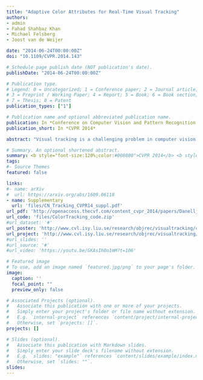 ```yaml
---
title: "Adaptive Color Attributes for Real-Time Visual Tracking"
authors:
- admin
- Fahad Shahbaz Khan
- Michael Felsberg
- Joost van de Weijer

date: "2014-06-24T00:00:00Z"
doi: "10.1109/CVPR.2014.143"

# Schedule page publish date (NOT publication's date).
publishDate: "2014-06-24T00:00:00Z"

# Publication type.
# Legend: 0 = Uncategorized; 1 = Conference paper; 2 = Journal article;
# 3 = Preprint / Working Paper; 4 = Report; 5 = Book; 6 = Book section;
# 7 = Thesis; 8 = Patent
publication_types: ["1"]

# Publication name and optional abbreviated publication name.
publication: In *Conference on Computer Vision and Pattern Recognition, CVPR 2014*
publication_short: In *CVPR 2014*

abstract: "Visual tracking is a challenging problem in computer vision. Most state-of-the-art visual trackers either rely on luminance information or use simple color representations for image description. Contrary to visual tracking, for object recognition and detection, sophisticated color features when combined with luminance have shown to provide excellent performance. Due to the complexity of the tracking problem, the desired color feature should be computationally efficient, and possess a certain amount of photometric invariance while maintaining high discriminative power."

# Summary. An optional shortened abstract.
summary: <b style="font-size:120%;color:#008080">CVPR 2014</b> <b style="font-size:120%;color:#E08040">Oral</b><br> How to incorporate color information into visual tracking.
tags:
#- Source Themes
featured: false

links:
#- name: arXiv
#  url: https://arxiv.org/abs/1609.06118
- name: Supplementary
  url: 'files/CN_Tracking_CVPR14_suppl.pdf'
url_pdf: 'http://openaccess.thecvf.com/content_cvpr_2014/papers/Danelljan_Adaptive_Color_Attributes_2014_CVPR_paper.pdf'
url_code: 'files/ColorTracking_code.zip'
#url_dataset: '#'
url_poster: 'http://www.cvl.isy.liu.se/research/objrec/visualtracking/colvistrack/CN_Tracking_CVPR14_poster.pdf'
url_project: 'http://www.cvl.isy.liu.se/research/objrec/visualtracking/colvistrack/index.html'
#url_slides: ''
#url_source: '#'
#url_video: 'https://youtu.be/GKAsIh0o1mM?t=106'

# Featured image
# To use, add an image named `featured.jpg/png` to your page's folder. 
image:
  caption: ''
  focal_point: ""
  preview_only: false

# Associated Projects (optional).
#   Associate this publication with one or more of your projects.
#   Simply enter your project's folder or file name without extension.
#   E.g. `internal-project` references `content/project/internal-project/index.md`.
#   Otherwise, set `projects: []`.
projects: []

# Slides (optional).
#   Associate this publication with Markdown slides.
#   Simply enter your slide deck's filename without extension.
#   E.g. `slides: "example"` references `content/slides/example/index.md`.
#   Otherwise, set `slides: ""`.
slides:
---
```



